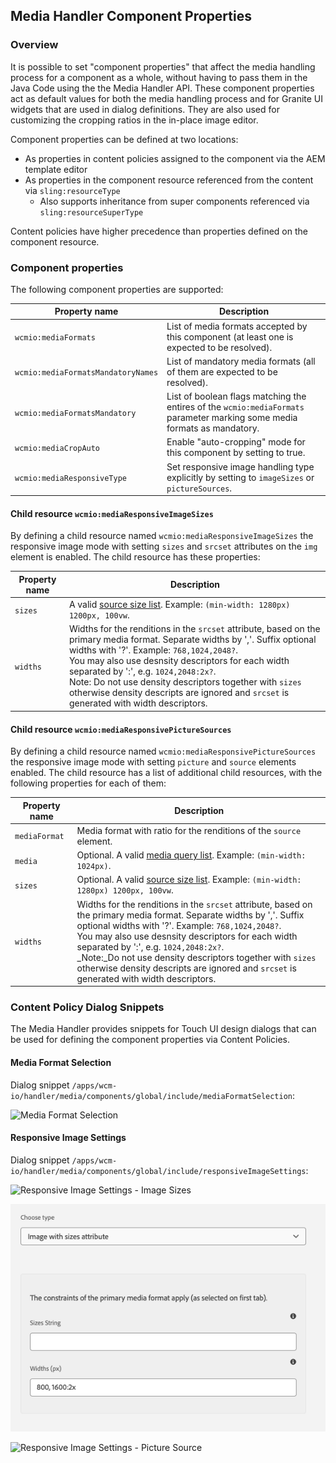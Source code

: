 ## Media Handler Component Properties

### Overview

It is possible to set "component properties" that affect the media handling process for a component as a whole, without having to pass them in the Java Code using the the Media Handler API. These component properties act as default values for both the media handling process and for Granite UI widgets that are used in dialog definitions. They are also used for customizing the cropping ratios in the in-place image editor.

Component properties can be defined at two locations:

* As properties in content policies assigned to the component via the AEM template editor
* As properties in the component resource referenced from the content via `sling:resourceType`
    * Also supports inheritance from super components referenced via `sling:resourceSuperType`

Content policies have higher precedence than properties defined on the component resource.


### Component properties

The following component properties are supported:

| Property name                         | Description
|---------------------------------------|---------------------------------------------------------------------
| `wcmio:mediaFormats`                  | List of media formats accepted by this component (at least one is expected to be resolved).
| `wcmio:mediaFormatsMandatoryNames`    | List of mandatory media formats (all of them are expected to be resolved).
| `wcmio:mediaFormatsMandatory`         | List of boolean flags matching the entires of the `wcmio:mediaFormats` parameter marking some media formats as mandatory.
| `wcmio:mediaCropAuto`                 | Enable "auto-cropping" mode for this component by setting to true.
| `wcmio:mediaResponsiveType`           | Set responsive image handling type explicitly by setting to `imageSizes` or `pictureSources`.


#### Child resource `wcmio:mediaResponsiveImageSizes`

By defining a child resource named `wcmio:mediaResponsiveImageSizes` the responsive image mode with setting `sizes` and `srcset` attributes on the `img` element is enabled. The child resource has these properties:

| Property name | Description
|---------------|---------------------------------------------------------------------
| `sizes`       | A valid [source size list][w3c-source-size-list]. Example: `(min-width: 1280px) 1200px, 100vw`.
| `widths`      | Widths for the renditions in the `srcset` attribute, based on the primary media format. Separate widths by ','. Suffix optional widths with '?'. Example: `768,1024,2048?`.<br>You may also use desnsity descriptors for each width separated by ':', e.g. `1024,2048:2x?`.<br>Note: Do not use density descriptors together with `sizes` otherwise density descripts are ignored and `srcset` is generated with width descriptors.


#### Child resource `wcmio:mediaResponsivePictureSources`

By defining a child resource named `wcmio:mediaResponsivePictureSources` the responsive image mode with setting `picture` and `source` elements enabled. The child resource has a list of additional child resources, with the following properties for each of them:

| Property name | Description
|---------------|---------------------------------------------------------------------
| `mediaFormat` | Media format with ratio for the renditions of the `source` element.
| `media`       | Optional. A valid [media query list][w3c-media-query-list]. Example: `(min-width: 1024px)`.
| `sizes`       | Optional. A valid [source size list][w3c-source-size-list]. Example: `(min-width: 1280px) 1200px, 100vw`.
| `widths`      | Widths for the renditions in the `srcset` attribute, based on the primary media format. Separate widths by ','. Suffix optional widths with '?'. Example: `768,1024,2048?`.<br>You may also use desnsity descriptors for each width separated by ':', e.g. `1024,2048:2x?`.<br>_Note:_Do not use density descriptors together with `sizes` otherwise density descripts are ignored and `srcset` is generated with width descriptors.



[w3c-source-size-list]: http://w3c.github.io/html/semantics-embedded-content.html#valid-source-size-list
[w3c-media-query-list]: http://w3c.github.io/html/infrastructure.html#valid-media-query-list


### Content Policy Dialog Snippets

The Media Handler provides snippets for Touch UI design dialogs that can be used for defining the component properties via Content Policies.

#### Media Format Selection

Dialog snippet `/apps/wcm-io/handler/media/components/global/include/mediaFormatSelection`:

![Media Format Selection](images/componentproperties-media-format-selection.png)


#### Responsive Image Settings

Dialog snippet `/apps/wcm-io/handler/media/components/global/include/responsiveImageSettings`:

![Responsive Image Settings - Image Sizes](images/componentproperties-responsive-image-sizes.png)

![Responsive Image Settings - Image Densities](../resources/images/componentproperties-responsive-image-densities.png)

![Responsive Image Settings - Picture Source](images/componentproperties-responsive-picture-source.png)
